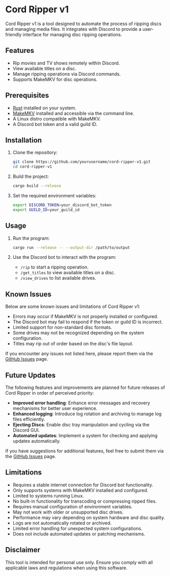 # Cord Ripper v1

Cord Ripper v1 is a tool designed to automate the process of ripping discs and managing media files. It integrates with Discord to provide a user-friendly interface for managing disc ripping operations.

## Features

- Rip movies and TV shows remotely within Discord.
- View available titles on a disc.
- Manage ripping operations via Discord commands.
- Supports MakeMKV for disc operations.

## Prerequisites

- [Rust](https://www.rust-lang.org/) installed on your system.
- [MakeMKV](https://forum.makemkv.com/forum/viewtopic.php?f=3&t=224) installed and accessible via the command line.
- A Linux distro compatible with MakeMKV.
- A Discord bot token and a valid guild ID.

## Installation

1. Clone the repository:
   ```bash
   git clone https://github.com/yourusername/cord-ripper-v1.git
   cd cord-ripper-v1
   ```

2. Build the project:
   ```bash
   cargo build --release
   ```

3. Set the required environment variables:
   ```bash
   export DISCORD_TOKEN=your_discord_bot_token
   export GUILD_ID=your_guild_id
   ```

## Usage

1. Run the program:
   ```bash
   cargo run --release -- --output-dir /path/to/output
   ```

2. Use the Discord bot to interact with the program:
   - `/rip` to start a ripping operation.
   - `/get_titles` to view available titles on a disc.
   - `/view_drives` to list available drives.

## Known Issues

Below are some known issues and limitations of Cord Ripper v1:

- Errors may occur if MakeMKV is not properly installed or configured.
- The Discord bot may fail to respond if the token or guild ID is incorrect.
- Limited support for non-standard disc formats.
- Some drives may not be recognized depending on the system configuration.
- Titles may rip out of order based on the disc's file layout.

If you encounter any issues not listed here, please report them via the [GitHub Issues](https://github.com/yourusername/cord-ripper-v1/issues) page.

## Future Updates

The following features and improvements are planned for future releases of Cord Ripper in order of perceived priority:

- **Improved error handling**: Enhance error messages and recovery mechanisms for better user experience.
- **Enhanced logging**: Introduce log rotation and archiving to manage log files efficiently.
- **Ejecting Discs**: Enable disc tray manipulation and cycling via the Discord GUI.
- **Automated updates**: Implement a system for checking and applying updates automatically.

If you have suggestions for additional features, feel free to submit them via the [GitHub Issues](https://github.com/yourusername/cord-ripper-v1/issues) page.

## Limitations

- Requires a stable internet connection for Discord bot functionality.
- Only supports systems with MakeMKV installed and configured.
- Limited to systems running Linux.
- No built-in functionality for transcoding or compressing ripped files.
- Requires manual configuration of environment variables.
- May not work with older or unsupported disc drives.
- Performance may vary depending on system hardware and disc quality.
- Logs are not automatically rotated or archived.
- Limited error handling for unexpected system configurations.
- Does not include automated updates or patching mechanisms.


## Disclaimer

This tool is intended for personal use only. Ensure you comply with all applicable laws and regulations when using this software.
